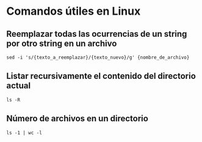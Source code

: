 # Comandos útiles en Linux

## Reemplazar todas las ocurrencias de un string por otro string en un archivo


  `sed -i 's/{texto_a_reemplazar}/{texto_nuevo}/g' {nombre_de_archivo}`
## Listar recursivamente el contenido del directorio actual
`ls -R`
## Número de archivos en un directorio
`ls -1 | wc -l`
